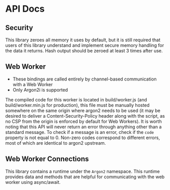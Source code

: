 # API Docs

## Security
This library zeroes all memory it uses by default, but it is still required that users of this library understand and implement secure memory handling for the data it returns. Hash output should be zeroed at least 3 times after use.

## Web Worker
- These bindings are called entirely by channel-based communication with a Web Worker 
- Only Argon2i is supported

The compiled code for this worker is located in build/worker.js (and build/worker.min.js for production), this file must be manually hosted somewhere on the same origin where argon2 needs to be used (it may be desired to deliver a Content-Security-Policy header along with the script, as no CSP from the origin is enforced by default for Web Workers). It is worth noting that this API will never return an error through anything other than a standard message. To check if a message is an error, check if the `code` property is not equal to 0. Non-zero codes correspond to different errors, most of which are identical to argon2 upstream.

## Web Worker Connections
This library contains a runtime under the `Argon2` namespace. This runtime provides data and methods that are helpful for communicating with the web worker using async/await.
